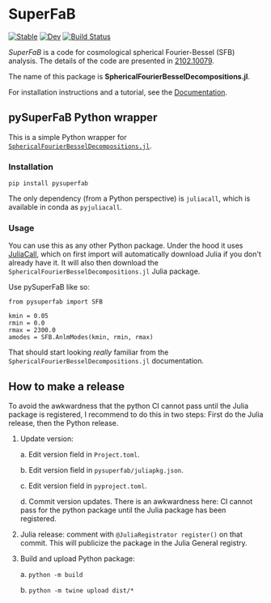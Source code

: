 # SuperFaB

[![Stable](https://img.shields.io/badge/docs-stable-blue.svg)](https://hsgg.github.io/SphericalFourierBesselDecompositions.jl/stable)
[![Dev](https://img.shields.io/badge/docs-dev-blue.svg)](https://hsgg.github.io/SphericalFourierBesselDecompositions.jl/dev)
[![Build Status](https://github.com/hsgg/SphericalFourierBesselDecompositions.jl/workflows/CI/badge.svg)](https://github.com/hsgg/SphericalFourierBesselDecompositions.jl/actions)

*SuperFaB* is a code for cosmological spherical Fourier-Bessel (SFB) analysis.
The details of the code are presented in [2102.10079](https://arxiv.org/abs/2102.10079).

The name of this package is **SphericalFourierBesselDecompositions.jl**.

For installation instructions and a tutorial, see the
[Documentation](https://hsgg.github.io/SphericalFourierBesselDecompositions.jl/dev).


## pySuperFaB Python wrapper

This is a simple Python wrapper for [`SphericalFourierBesselDecompositions.jl`](https://github.com/hsgg/SphericalFourierBesselDecompositions.jl).


### Installation

```
pip install pysuperfab
```

The only dependency (from a Python perspective) is `juliacall`, which is
available in conda as `pyjuliacall`.


### Usage

You can use this as any other Python package. Under the hood it uses
[JuliaCall](https://juliapy.github.io/PythonCall.jl/stable/juliacall/), which
on first import will automatically download Julia if you don't already have it.
It will also then download the `SphericalFourierBesselDecompositions.jl` Julia
package.

Use pySuperFaB like so:
```
from pysuperfab import SFB

kmin = 0.05
rmin = 0.0
rmax = 2300.0
amodes = SFB.AnlmModes(kmin, rmin, rmax)
```
That should start looking *really* familiar from the
`SphericalFourierBesselDecompositions.jl` documentation.


## How to make a release

To avoid the awkwardness that the python CI cannot pass until the Julia package
is registered, I recommend to do this in two steps: First do the Julia release,
then the Python release.

1. Update version:

   a. Edit version field in `Project.toml`.

   b. Edit version field in `pysuperfab/juliapkg.json`.

   c. Edit version field in `pyproject.toml`.

   d. Commit version updates. There is an awkwardness here: CI cannot pass for
      the python package until the Julia package has been registered.

2. Julia release: comment with `@JuliaRegistrator register()` on that commit.
   This will publicize the package in the Julia General registry.

3. Build and upload Python package:

   a. `python -m build`

   b. `python -m twine upload dist/*`
